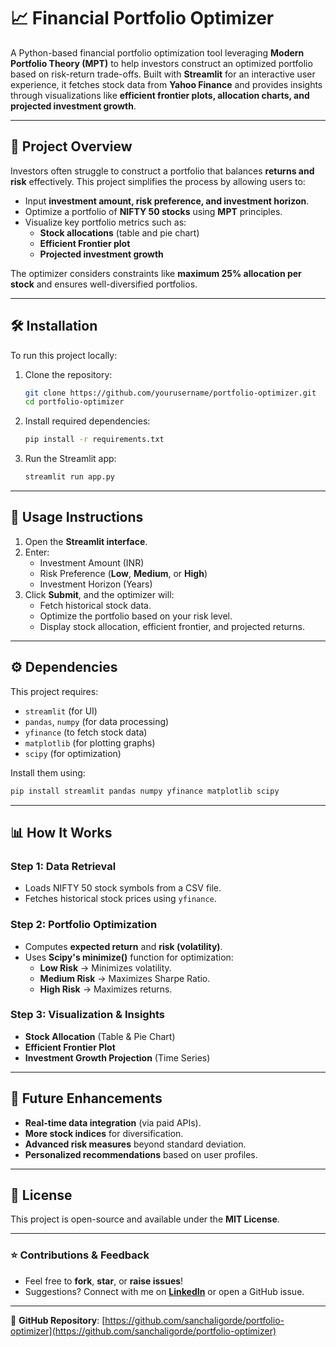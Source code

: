 # 📈 Financial Portfolio Optimizer

A Python-based financial portfolio optimization tool leveraging **Modern Portfolio Theory (MPT)** to help investors construct an optimized portfolio based on risk-return trade-offs. Built with **Streamlit** for an interactive user experience, it fetches stock data from **Yahoo Finance** and provides insights through visualizations like **efficient frontier plots, allocation charts, and projected investment growth**.

---

## 🚀 Project Overview

Investors often struggle to construct a portfolio that balances **returns and risk** effectively. This project simplifies the process by allowing users to:

- Input **investment amount, risk preference, and investment horizon**.
- Optimize a portfolio of **NIFTY 50 stocks** using **MPT** principles.
- Visualize key portfolio metrics such as:
  - **Stock allocations** (table and pie chart)
  - **Efficient Frontier plot**
  - **Projected investment growth**

The optimizer considers constraints like **maximum 25% allocation per stock** and ensures well-diversified portfolios.

---

## 🛠️ Installation

To run this project locally:

1. Clone the repository:
   ```bash
   git clone https://github.com/yourusername/portfolio-optimizer.git
   cd portfolio-optimizer
   ```
2. Install required dependencies:
   ```bash
   pip install -r requirements.txt
   ```
3. Run the Streamlit app:
   ```bash
   streamlit run app.py
   ```

---

## 📌 Usage Instructions

1. Open the **Streamlit interface**.
2. Enter:
   - Investment Amount (INR)
   - Risk Preference (**Low**, **Medium**, or **High**)
   - Investment Horizon (Years)
3. Click **Submit**, and the optimizer will:
   - Fetch historical stock data.
   - Optimize the portfolio based on your risk level.
   - Display stock allocation, efficient frontier, and projected returns.

---

## ⚙️ Dependencies

This project requires:

- `streamlit` (for UI)
- `pandas`, `numpy` (for data processing)
- `yfinance` (to fetch stock data)
- `matplotlib` (for plotting graphs)
- `scipy` (for optimization)

Install them using:
```bash
pip install streamlit pandas numpy yfinance matplotlib scipy
```

---

## 📊 How It Works

### Step 1: Data Retrieval
- Loads NIFTY 50 stock symbols from a CSV file.
- Fetches historical stock prices using `yfinance`.

### Step 2: Portfolio Optimization
- Computes **expected return** and **risk (volatility)**.
- Uses **Scipy's minimize()** function for optimization:
  - **Low Risk** → Minimizes volatility.
  - **Medium Risk** → Maximizes Sharpe Ratio.
  - **High Risk** → Maximizes returns.

### Step 3: Visualization & Insights
- **Stock Allocation** (Table & Pie Chart)
- **Efficient Frontier Plot**
- **Investment Growth Projection** (Time Series)

---

## 🎯 Future Enhancements

- **Real-time data integration** (via paid APIs).
- **More stock indices** for diversification.
- **Advanced risk measures** beyond standard deviation.
- **Personalized recommendations** based on user profiles.

---

## 🐝 License

This project is open-source and available under the **MIT License**.

---

### ⭐ Contributions & Feedback

- Feel free to **fork**, **star**, or **raise issues**!
- Suggestions? Connect with me on **[LinkedIn](https://www.linkedin.com/in/yourprofile/)** or open a GitHub issue.

---

🔗 **GitHub Repository**: [https://github.com/sanchaligorde/portfolio-optimizer](https://github.com/sanchaligorde/portfolio-optimizer)

